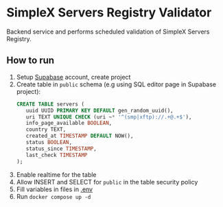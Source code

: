 # SimpleX Servers Registry Validator
Backend service and performs scheduled validation of SimpleX Servers Registry.

## How to run
1. Setup [Supabase](https://supabase.com) account, create project
2. Create table in `public` schema (e.g using SQL editor page in Supabase project):
   ```sql
   CREATE TABLE servers (
      uuid UUID PRIMARY KEY DEFAULT gen_random_uuid(),
      uri TEXT UNIQUE CHECK (uri ~* '^(smp|xftp)://.+@.+$'),
      info_page_available BOOLEAN,
      country TEXT,
      created_at TIMESTAMP DEFAULT NOW(),
      status BOOLEAN,
      status_since TIMESTAMP,
      last_check TIMESTAMP
   );
   ```
3. Enable realtime for the table
4. Allow INSERT and SELECT for `public` in the table security policy
5. Fill variables in files in [.env](./.env)
6. Run `docker compose up -d`
